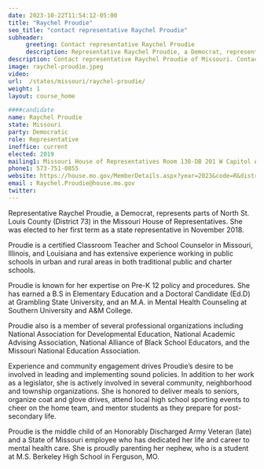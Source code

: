```yaml
---
date: 2023-10-22T11:54:12-05:00
title: "Raychel Proudie"
seo_title: "contact representative Raychel Proudie"
subheader:
     greeting: Contact representative Raychel Proudie
     description: Representative Raychel Proudie, a Democrat, represents parts of North St. Louis County (District 73) in the Missouri House of Representatives. She was elected to her first term as a state representative in November 2018.
description: Contact representative Raychel Proudie of Missouri. Contact information for Raychel Proudie includes email address, phone number, and mailing address.
image: raychel-proudie.jpeg
video:
url:  /states/missouri/raychel-proudie/
weight: 1
layout: course_home

####candidate
name: Raychel Proudie
state: Missouri
party: Democratic
role: Representative
inoffice: current
elected: 2019
mailing1: Missouri House of Representatives Room 130-DB 201 W Capitol Ave Jefferson City, MO 65101
phone1: 573-751-0855
website: https://house.mo.gov/MemberDetails.aspx?year=2023&code=R&district=073/
email : Raychel.Proudie@house.mo.gov
twitter:
---
```


Representative Raychel Proudie, a Democrat, represents parts of North St. Louis County (District 73) in the Missouri House of Representatives. She was elected to her first term as a state representative in November 2018.

Proudie is a certified Classroom Teacher and School Counselor in Missouri, Illinois, and Louisiana and has extensive experience working in public schools in urban and rural areas in both traditional public and charter schools.

Proudie is known for her expertise on Pre-K 12 policy and procedures. She has earned a B.S in Elementary Education and a Doctoral Candidate (Ed.D) at Grambling State University, and an M.A. in Mental Health Counseling at Southern University and A&M College.

Proudie also is a member of several professional organizations including National Association for Developmental Education, National Academic Advising Association, National Alliance of Black School Educators, and the Missouri National Education Association.

Experience and community engagement drives Proudie’s desire to be involved in leading and implementing sound policies. In addition to her work as a legislator, she is actively involved in several community, neighborhood and township organizations. She is honored to deliver meals to seniors, organize coat and glove drives, attend local high school sporting events to cheer on the home team, and mentor students as they prepare for post-secondary life.

Proudie is the middle child of an Honorably Discharged Army Veteran (late) and a State of Missouri employee who has dedicated her life and career to mental health care. She is proudly parenting her nephew, who is a student at M.S. Berkeley High School in Ferguson, MO.
